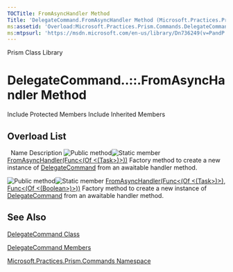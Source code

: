 ```yaml
---
TOCTitle: FromAsyncHandler Method
Title: 'DelegateCommand.FromAsyncHandler Method (Microsoft.Practices.Prism.Commands)'
ms:assetid: 'Overload:Microsoft.Practices.Prism.Commands.DelegateCommand.FromAsyncHandler'
ms:mtpsurl: 'https://msdn.microsoft.com/en-us/library/Dn736249(v=PandP.50)'
---
```


Prism Class Library

DelegateCommand..::.FromAsyncHandler Method
===========================================

Include Protected Members
Include Inherited Members

Overload List
-------------

<span id="overloadMembersTableToggle"></span>
 
Name
Description
![](https://msdn.microsoft.com/en-us/Dn736249.pubmethod(en-us,PandP.50).gif "Public method")![](https://msdn.microsoft.com/en-us/Dn736249.static(en-us,PandP.50).gif "Static member")
[FromAsyncHandler(Func&lt;(Of &lt;(Task&gt;)&gt;))](https://msdn.microsoft.com/m:microsoft.practices.prism.commands.delegatecommand.fromasynchandler(system.func%7bsystem.threading.tasks.task%7d))
Factory method to create a new instance of [DelegateCommand](https://msdn.microsoft.com/t:microsoft.practices.prism.commands.delegatecommand) from an awaitable handler method.

![](https://msdn.microsoft.com/en-us/Dn736249.pubmethod(en-us,PandP.50).gif "Public method")![](https://msdn.microsoft.com/en-us/Dn736249.static(en-us,PandP.50).gif "Static member")
[FromAsyncHandler(Func&lt;(Of &lt;(Task&gt;)&gt;), Func&lt;(Of &lt;(Boolean&gt;)&gt;))](https://msdn.microsoft.com/m:microsoft.practices.prism.commands.delegatecommand.fromasynchandler(system.func%7bsystem.threading.tasks.task%7d%2csystem.func%7bsystem.boolean%7d))
Factory method to create a new instance of [DelegateCommand](https://msdn.microsoft.com/t:microsoft.practices.prism.commands.delegatecommand) from an awaitable handler method.

See Also
--------

<span id="seeAlsoToggle"></span>
[DelegateCommand Class](https://msdn.microsoft.com/t:microsoft.practices.prism.commands.delegatecommand)

[DelegateCommand Members](https://msdn.microsoft.com/allmembers.t:microsoft.practices.prism.commands.delegatecommand)

[Microsoft.Practices.Prism.Commands Namespace](https://msdn.microsoft.com/n:microsoft.practices.prism.commands)
